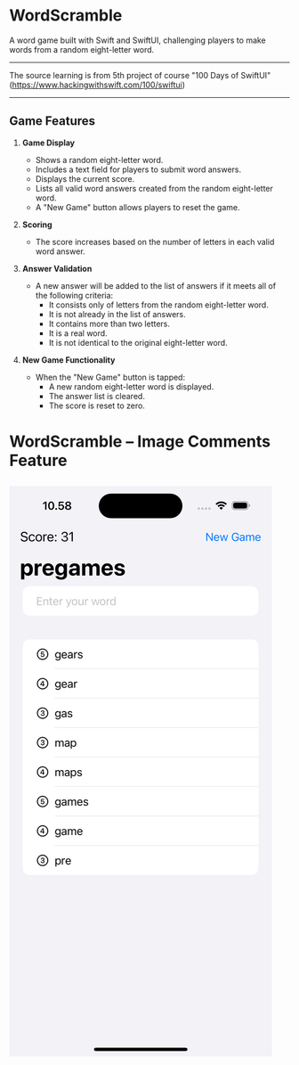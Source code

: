 # WordScramble
A word game built with Swift and SwiftUI, challenging players to make words from a random eight-letter word.


---
The source learning is from 5th project of course "100 Days of SwiftUI" (https://www.hackingwithswift.com/100/swiftui)

---
## Game Features
1. **Game Display**  
   - Shows a random eight-letter word.
   - Includes a text field for players to submit word answers.
   - Displays the current score.
   - Lists all valid word answers created from the random eight-letter word.
   - A "New Game" button allows players to reset the game.

2. **Scoring**  
   - The score increases based on the number of letters in each valid word answer.

3. **Answer Validation**  
   - A new answer will be added to the list of answers if it meets all of the following criteria:
     - It consists only of letters from the random eight-letter word.
     - It is not already in the list of answers.
     - It contains more than two letters.
     - It is a real word.
     - It is not identical to the original eight-letter word.

4. **New Game Functionality**  
   - When the "New Game" button is tapped:
     - A new random eight-letter word is displayed.
     - The answer list is cleared.
     - The score is reset to zero.

# WordScramble – Image Comments Feature
![Image Main UI](image-main-ui.png)
---

